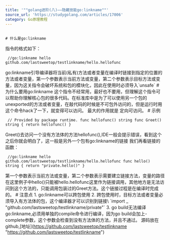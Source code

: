 ```yaml
---
title: '""golang进阶(八)——隐藏技能go:linkname""'
source_url: 'https://studygolang.com/articles/17006'
category: Go原理教程
---
```

```

# 什么是go:linkname

```
 指令的格式如下： 
```
 //go:linkname hello github.com/lastsweetop/testlinkname/hello.hellofunc 
```
 go:linkname引导编译器将当前(私有)方法或者变量在编译时链接到指定的位置的方法或者变量，第一个参数表示当前方法或变量，第二个参数表示目标方法或变量，因为这关指令会破坏系统和包的模块化，因此在使用时必须导入\`unsafe\` # 为什么要用go:linkname 这个指令不经常用，最好也不要用，但理解这个指令可以帮助你理解核心包的很多代码。在标准库中是为了可以使用另一个包的unexported的方法或者变量，在敲代码的时候是不可包外访问的，但是运行时用这个命令hack了一下，就变得可以访问。 最大的作用就是 定向可访问。 # 示例 
```
 // Provided by package runtime. func hellofunc() string func Greet() string { return hellofunc() } 
```
 Greet()去访问一个没有方法体的方法hellofunc(),IDE一般会提示错误，看到这个之后你就会明白了，这一般是另外一个包有go:linkname的链接 我们再看链接的函数： 
```
 //go:linkname hello github.com/lastsweetop/testlinkname/hello.hellofunc func hello() string { return "private.hello()" } 
```
 第一个参数表示当前方法或变量，第二个参数表示需要建立链接方法，变量的路径 在这里例子中hello()只能被hello.hellofunc这里作为链接调用，其他地方是无法访问到这个方法的，只能调用包装过的Greet方法。这个链接过程是在编译时完成的。 # 注意点 1. go:linkname可以跨包使用 2. 跨包使用时，目标方法或者变量必须导入有方法体的包，这个编译器才可以识别到链接\\ \`import \_ "github.com/lastsweetop/testlinkname/private"\` 3. go build无法编译go:linkname,必须用单独的compile命令进行编译，因为go build会加上-complete参数，这个参数会检查到没有方法体的方法，并且不通过。 源码放在github,\[地址\](https://github.com/lastsweetop/testlinkname "https://github.com/lastsweetop/testlinkname")
